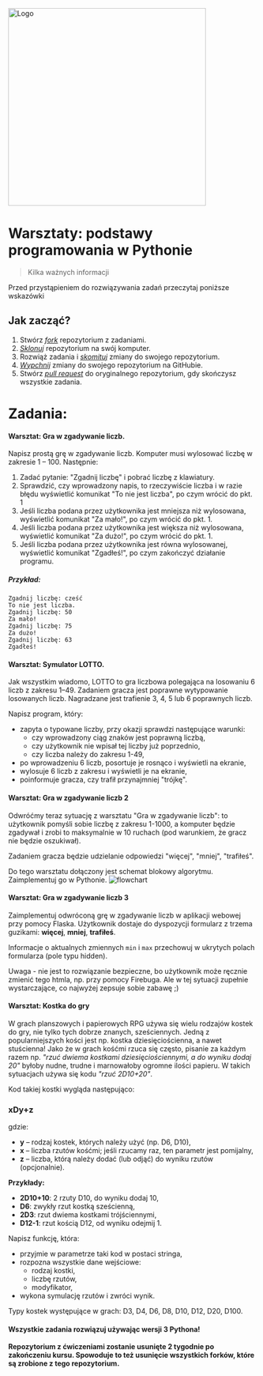 <img alt="Logo" src="http://coderslab.pl/svg/logo-coderslab.svg" width="400">


# Warsztaty: podstawy programowania w Pythonie
> Kilka ważnych informacji

Przed przystąpieniem do rozwiązywania zadań przeczytaj poniższe wskazówki

## Jak zacząć?

1. Stwórz [*fork*][forking] repozytorium z zadaniami.
2. [*Sklonuj*][ref-clone] repozytorium na swój komputer.
3. Rozwiąż zadania i [*skomituj*][ref-commit] zmiany do swojego repozytorium.
4. [*Wypchnij*][ref-push] zmiany do swojego repozytorium na GitHubie.
5. Stwórz [*pull request*][pull-request] do oryginalnego repozytorium, gdy skończysz wszystkie zadania.


# Zadania:

#### Warsztat: Gra w zgadywanie liczb.

Napisz prostą grę w zgadywanie liczb. Komputer musi wylosować liczbę w zakresie 1 &ndash; 100. Następnie:

1. Zadać pytanie: "Zgadnij liczbę" i pobrać liczbę z klawiatury.
2. Sprawdzić, czy wprowadzony napis, to rzeczywiście liczba i w razie błędu wyświetlić komunikat "To nie jest liczba", po czym wrócić do pkt. 1
3. Jeśli liczba podana przez użytkownika jest mniejsza niż wylosowana, wyświetlić komunikat "Za mało!", po czym wrócić do pkt. 1.
4. Jeśli liczba podana przez użytkownika jest większa niż wylosowana, wyświetlić komunikat "Za dużo!", po czym wrócić do pkt. 1.
5. Jeśli liczba podana przez użytkownika jest równa wylosowanej, wyświetlić komunikat "Zgadłeś!", po czym zakończyć działanie programu.

##### Przykład:
```
Zgadnij liczbę: cześć
To nie jest liczba.
Zgadnij liczbę: 50
Za mało!
Zgadnij liczbę: 75
Za dużo!
Zgadnij liczbę: 63
Zgadłeś!
```

#### Warsztat: Symulator LOTTO.

Jak wszystkim wiadomo, LOTTO to gra liczbowa polegająca na losowaniu 6 liczb z zakresu 1&ndash;49. Zadaniem gracza jest poprawne wytypowanie losowanych liczb. Nagradzane jest trafienie 3, 4, 5 lub 6 poprawnych liczb.

Napisz program, który:

* zapyta o typowane liczby, przy okazji sprawdzi następujące warunki:
    * czy wprowadzony ciąg znaków jest poprawną liczbą,
    * czy użytkownik nie wpisał tej liczby już poprzednio,
    * czy liczba należy do zakresu 1-49,
* po wprowadzeniu 6 liczb, posortuje je rosnąco i wyświetli na ekranie,
* wylosuje 6 liczb z zakresu i wyświetli je na ekranie,
* poinformuje gracza, czy trafił przynajmniej "trójkę".

#### Warsztat: Gra w zgadywanie liczb 2 

Odwróćmy teraz sytuację z warsztatu "Gra w zgadywanie liczb": to użytkownik pomyśli sobie liczbę z zakresu 1-1000, a komputer będzie zgadywał i zrobi to maksymalnie w 10 ruchach (pod warunkiem, że gracz nie będzie oszukiwał). 

Zadaniem gracza będzie udzielanie odpowiedzi "więcej", "mniej", "trafiłeś".

Do tego warsztatu dołączony jest schemat blokowy algorytmu. Zaimplementuj go w Pythonie.
![flowchart](img/flowchart.png)


#### Warsztat: Gra w zgadywanie liczb 3

Zaimplementuj odwróconą grę w zgadywanie liczb w aplikacji webowej przy pomocy Flaska.
Użytkownik dostaje do dyspozycji formularz z trzema guzikami: **więcej**, **mniej**, **trafiłeś**. 

Informacje o aktualnych zmiennych `min` i `max` przechowuj w ukrytych polach formularza (pole typu hidden).

Uwaga - nie jest to rozwiązanie bezpieczne, bo użytkownik może ręcznie zmienić tego htmla, np. przy pomocy Firebuga. Ale w tej sytuacji zupełnie wystarczające, co najwyżej zepsuje sobie zabawę ;)



#### Warsztat: Kostka do gry

W grach planszowych i papierowych RPG używa się wielu rodzajów kostek do gry, nie tylko tych dobrze znanych, sześciennych. Jedną z popularniejszych kości jest np. kostka dziesięciościenna, a nawet stuścienna! Jako że w grach kośćmi rzuca się często, pisanie za każdym razem np. _"rzuć dwiema kostkami dziesięciościennymi, a do wyniku dodaj 20"_ byłoby nudne, trudne i marnowałoby ogromne ilości papieru. W takich sytuacjach używa się kodu _"rzuć 2D10+20"_. 

Kod takiej kostki wygląda następująco:

### xDy+z

gdzie:
* __y__ &ndash; rodzaj kostek, których należy użyć (np. D6, D10),
* __x__ &ndash; liczba rzutów kośćmi; jeśli rzucamy raz, ten parametr jest pomijalny,
* __z__ &ndash; liczba, którą należy dodać (lub odjąć) do wyniku rzutów (opcjonalnie).

__Przykłady:__

* __2D10+10__: 2 rzuty D10, do wyniku dodaj 10,
* __D6__: zwykły rzut kostką sześcienną,
* __2D3__: rzut dwiema kostkami trójściennymi,
* __D12-1__: rzut kością D12, od wyniku odejmij 1.

Napisz funkcję, która:

* przyjmie w parametrze taki kod w postaci stringa, 
* rozpozna wszystkie dane wejściowe:
    * rodzaj kostki,
    * liczbę rzutów,
    * modyfikator,
* wykona symulację rzutów i zwróci wynik.

Typy kostek występujące w grach: D3, D4, D6, D8, D10, D12, D20, D100.   


#### Wszystkie zadania rozwiązuj używając wersji 3 Pythona!


<!-- Links -->
[forking]: https://guides.github.com/activities/forking/
[ref-clone]: http://gitref.org/creating/#clone
[ref-commit]: http://gitref.org/basic/#commit
[ref-push]: http://gitref.org/remotes/#push
[pull-request]: https://help.github.com/articles/creating-a-pull-request

**Repozytorium z ćwiczeniami zostanie usunięte 2 tygodnie po zakończeniu kursu. Spowoduje to też usunięcie wszystkich forków, które są zrobione z tego repozytorium.**
